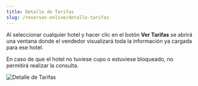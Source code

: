 ```yaml
---
title: Detalle de Tarifas
slug: /reservas-online/detalle-tarifas
---
```


Al seleccionar cualquier hotel y hacer clic en el botón **Ver Tarifas** se abrirá una ventana donde el vendedor visualizará toda la información ya cargada para ese hotel.  

En caso de que el hotel no tuviese cupo o estuviese bloqueado, no permitirá realizar la consulta.

![Detalle de Tarifas](/img/reservas-online/detalle-tarifa.png)
